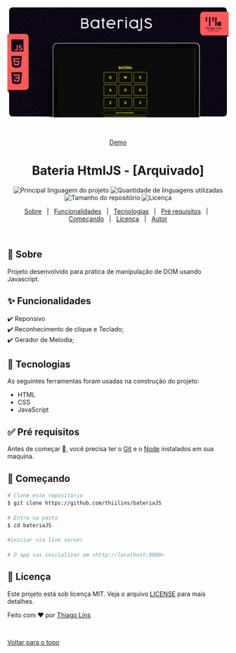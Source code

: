﻿<div align="center" id="top">
  <img src="./.github/assets/cover.png" alt="Bateria HtmlJS" />

&#xa0;

<a href="https://td-bateria-js.surge.sh/">Demo</a>

</div>

<h1 align="center">Bateria HtmlJS - [Arquivado]</h1>

<p align="center">
  <img alt="Principal linguagem do projeto" src="https://img.shields.io/github/languages/top/thiilins/bateriaJS?color=FF5858&style=for-the-badge">

  <img alt="Quantidade de linguagens utilizadas" src="https://img.shields.io/github/languages/count/thiilins/bateriaJS?color=FF5858&style=for-the-badge">

  <img alt="Tamanho do repositório" src="https://img.shields.io/github/repo-size/thiilins/bateriaJS?color=FF5858&style=for-the-badge">

  <img alt="Licença" src="https://img.shields.io/github/license/thiilins/bateriaJS?color=FF5858&style=for-the-badge">

</p>

<p align="center">
  <a href="#dart-sobre">Sobre</a> &#xa0; | &#xa0;
  <a href="#sparkles-funcionalidades">Funcionalidades</a> &#xa0; | &#xa0;
  <a href="#rocket-tecnologias">Tecnologias</a> &#xa0; | &#xa0;
  <a href="#white_check_mark-pré-requesitos">Pré requisitos</a> &#xa0; | &#xa0;
  <a href="#checkered_flag-começando">Começando</a> &#xa0; | &#xa0;
  <a href="#memo-licença">Licença</a> &#xa0; | &#xa0;
  <a href="https://github.com/thiilins" target="_blank">Autor</a>
</p>

<br>

## :dart: Sobre

Projeto desenvolvido para prática de manipulação de DOM usando Javascript.

## :sparkles: Funcionalidades

:heavy_check_mark: Reponsivo\
:heavy_check_mark: Reconhecimento de clique e Teclado;\
:heavy_check_mark: Gerador de Melodia;

## :rocket: Tecnologias

As seguintes ferramentas foram usadas na construção do projeto:

- HTML
- CSS
- JavaScript

## :white_check_mark: Pré requisitos

Antes de começar :checkered_flag:, você precisa ter o [Git](https://git-scm.com) e o [Node](https://nodejs.org/en/) instalados em sua maquina.

## :checkered_flag: Começando

```bash
# Clone este repositório
$ git clone https://github.com/thiilins/bateriaJS

# Entre na pasta
$ cd bateriaJS

#iniciar via live server

# O app vai inicializar em <http://localhost:8080>
```

## :memo: Licença

Este projeto está sob licença MIT. Veja o arquivo [LICENSE](LICENSE.md) para mais detalhes.

Feito com :heart: por <a href="https://github.com/thiilins" target="_blank">Thiago Lins</a>

&#xa0;

<a href="#top">Voltar para o topo</a>
